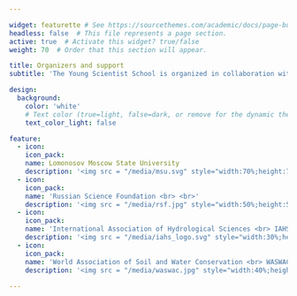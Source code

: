 ```yaml
---

widget: featurette # See https://sourcethemes.com/academic/docs/page-builder/
headless: false  # This file represents a page section.
active: true  # Activate this widget? true/false
weight: 70  # Order that this section will appear.

title: Organizers and support
subtitle: 'The Young Scientist School is organized in collaboration with the International Association of Hydrological Sciences (IAHS) and with the financial support from the Russian Science Foundation project – ”Technology for assessing the environmental condition of the Moscow metropolis based on the analysis of the chemical composition of microparticles in the system "atmosphere-snow-road dust-soil-surface water" (MegaPolis; grant No 19-77-30004); the Russian Federation Government Megagrant – “Megapolis - heat and pollution island: interdisciplinary hydroclimatic, geochemical and ecological analysis” (grant No 075-15-2021-574).'

design:
  background:
    color: 'white'
    # Text color (true=light, false=dark, or remove for the dynamic theme color). 
    text_color_light: false

feature:
  - icon: 
    icon_pack: 
    name: Lomonosov Moscow State University
    description: '<img src = "/media/msu.svg" style="width:70%;height:70%;margin-left:auto; margin-right:auto;margin-top:auto; margin-bottom:auto;">'
  - icon: 
    icon_pack: 
    name: 'Russian Science Foundation <br> <br>'
    description: '<img src = "/media/rsf.jpg" style="width:50%;height:50%;margin-left:auto; margin-right:auto;margin-top:auto; margin-bottom:auto;">'
  - icon: 
    icon_pack: 
    name: 'International Association of Hydrological Sciences <br> IAHS'
    description: '<img src = "/media/iahs_logo.svg" style="width:30%;height:30%;margin-left:auto; margin-right:auto;margin-top:auto; margin-bottom:auto;">'
  - icon: 
    icon_pack: 
    name: 'World Association of Soil and Water Conservation <br> WASWAC'
    description: '<img src = "/media/waswac.jpg" style="width:40%;height:40%;margin-left:auto; margin-right:auto;margin-top:auto; margin-bottom:auto;">'
 
---
```

